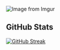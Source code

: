 ![Image from Imgur](https://imgur.com/SQCeP1G.gif)


## GitHub Stats
[![GitHub Streak](https://streak-stats.demolab.com?user=Nozzexx&theme=dark&hide_border=true)](https://git.io/streak-stats)

 
